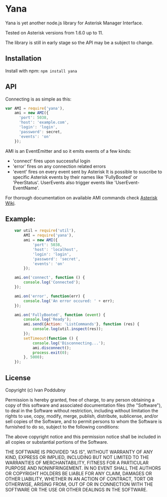# Yana

Yana is yet another node.js library for Asterisk Manager Interface.

Tested on Asterisk versions from 1.6.0 up to 11.

The library is still in early stage so the API may be a subject to change.

## Installation
Install with npm: `npm install yana`

## API
Connecting is as simple as this:
```js
var AMI = require('yana'),
    ami = new AMI({
      'port': 5038,
      'host': 'example.com',
      'login': 'login',
      'password': secret,
      'events': 'on'
    });
```

AMI is an EventEmitter and so it emits events of a few kinds:
 * 'connect' fires upon successful login
 * 'error' fires on any connection related errors
 * 'event' fires on every event sent by Asterisk
It is possible to suscribe to specific Asterisk events by their names like 'FullyBooted' or 'PeerStatus'.
UserEvents also trigger events like 'UserEvent-EventName'.

For thorough documentation on available AMI commands check [Asterisk Wiki](https://wiki.asterisk.org/wiki/display/AST/AMI+Actions).

## Example:
```js
    var util = require('util'),
        AMI = require('yana'),
        ami = new AMI({
            'port': 5038,
            'host': 'localhost',
            'login': 'login',
            'password': 'secret',
            'events': 'on'
        });

    ami.on('connect', function () {
        console.log('Connected');
    });

    ami.on('error', function(err) {
        console.log('An error occured: ' + err);
    });

    ami.on('FullyBooted', function (event) {
        console.log('Ready');
        ami.send({Action: 'ListCommands'}, function (res) {
            console.log(util.inspect(res));
        });
        setTimeout(function () {
            console.log('Disconnecting...');
            ami.disconnect();
            process.exit(0);
        }, 5000);
    });
```

## License

Copyright (c) Ivan Poddubny

Permission is hereby granted, free of charge, to any person obtaining a copy of this software and associated documentation files (the "Software"), to deal in the Software without restriction, including without limitation the rights to use, copy, modify, merge, publish, distribute, sublicense, and/or sell copies of the Software, and to permit persons to whom the Software is furnished to do so, subject to the following conditions:

The above copyright notice and this permission notice shall be included in all copies or substantial portions of the Software.

THE SOFTWARE IS PROVIDED "AS IS", WITHOUT WARRANTY OF ANY KIND, EXPRESS OR IMPLIED, INCLUDING BUT NOT LIMITED TO THE WARRANTIES OF MERCHANTABILITY, FITNESS FOR A PARTICULAR PURPOSE AND NONINFRINGEMENT. IN NO EVENT SHALL THE AUTHORS OR COPYRIGHT HOLDERS BE LIABLE FOR ANY CLAIM, DAMAGES OR OTHER LIABILITY, WHETHER IN AN ACTION OF CONTRACT, TORT OR OTHERWISE, ARISING FROM, OUT OF OR IN CONNECTION WITH THE SOFTWARE OR THE USE OR OTHER DEALINGS IN THE SOFTWARE.

